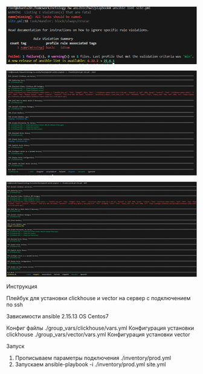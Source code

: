 
![alt text](image.png)

![alt text](image-1.png)

![alt text](image-2.png)

Инструкция

Плейбук для установки clickhouse и vector на сервер с подключением по ssh

Зависимости
ansible 2.15.13
OS Centos7

Конфиг файлы
./group_vars/clickhouse/vars.yml Конфигурация установки clickhouse
./group_vars/vector/vars.yml Конфигурация установки vector

Запуск
1. Прописываем параметры подключения ./inventory/prod.yml
2. Запускаем ansible-playbook -i ./inventory/prod.yml site.yml